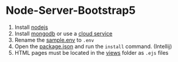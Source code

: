 # Node-Server-Bootstrap5

1. Install [nodejs](https://nodejs.org/en/download/)
2. Install [mongodb](https://www.mongodb.com/try/download/compass) or use a [cloud service](https://www.mongodb.com/1)
3. Rename the [sample.env](sample.env) to `.env`
4. Open the [package.json](package.json) and run the `install` command. (Intellij)
5. HTML pages must be located in the [views](/views) folder as `.ejs` files

